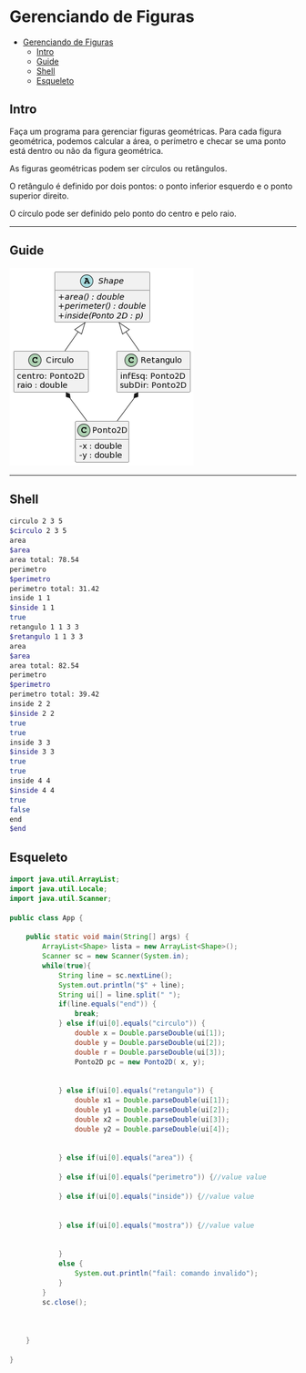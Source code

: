 # Gerenciando de Figuras


[](toc)

- [Gerenciando de Figuras](#gerenciando-de-figuras)
  - [Intro](#intro)
  - [Guide](#guide)
  - [Shell](#shell)
  - [Esqueleto](#esqueleto)
[](toc)

## Intro

Faça um programa para gerenciar figuras geométricas. Para cada figura geométrica, podemos calcular a área, o perímetro e checar se uma ponto está dentro ou não da figura geométrica.   


As figuras geométricas podem ser círculos ou retângulos.

O retângulo é definido por dois pontos: o ponto inferior esquerdo e o ponto superior direito.

O círculo pode ser definido pelo ponto do centro e pelo raio. 




***
## Guide
![](diagrama.png)


***
## Shell


```sh
circulo 2 3 5
$circulo 2 3 5
area
$area
area total: 78.54
perimetro
$perimetro
perimetro total: 31.42
inside 1 1
$inside 1 1
true
retangulo 1 1 3 3 
$retangulo 1 1 3 3 
area
$area
area total: 82.54
perimetro
$perimetro
perimetro total: 39.42
inside 2 2
$inside 2 2
true
true
inside 3 3
$inside 3 3
true
true
inside 4 4
$inside 4 4
true
false
end
$end

```

## Esqueleto 

```Java
import java.util.ArrayList;
import java.util.Locale;
import java.util.Scanner;

public class App {
    
    public static void main(String[] args) {
        ArrayList<Shape> lista = new ArrayList<Shape>();
        Scanner sc = new Scanner(System.in);
        while(true){
            String line = sc.nextLine();
            System.out.println("$" + line);
            String ui[] = line.split(" ");
            if(line.equals("end")) {
                break;
            } else if(ui[0].equals("circulo")) {
                double x = Double.parseDouble(ui[1]);
                double y = Double.parseDouble(ui[2]);
                double r = Double.parseDouble(ui[3]);
                Ponto2D pc = new Ponto2D( x, y);
                

            } else if(ui[0].equals("retangulo")) {
                double x1 = Double.parseDouble(ui[1]);
                double y1 = Double.parseDouble(ui[2]);
                double x2 = Double.parseDouble(ui[3]);
                double y2 = Double.parseDouble(ui[4]);
                
                
            } else if(ui[0].equals("area")) {
                
            } else if(ui[0].equals("perimetro")) {//value value
                
            } else if(ui[0].equals("inside")) {//value value
                
                
            } else if(ui[0].equals("mostra")) {//value value
                

            }
            else {
                System.out.println("fail: comando invalido");
            }
        }
        sc.close();
        


    }

}
```